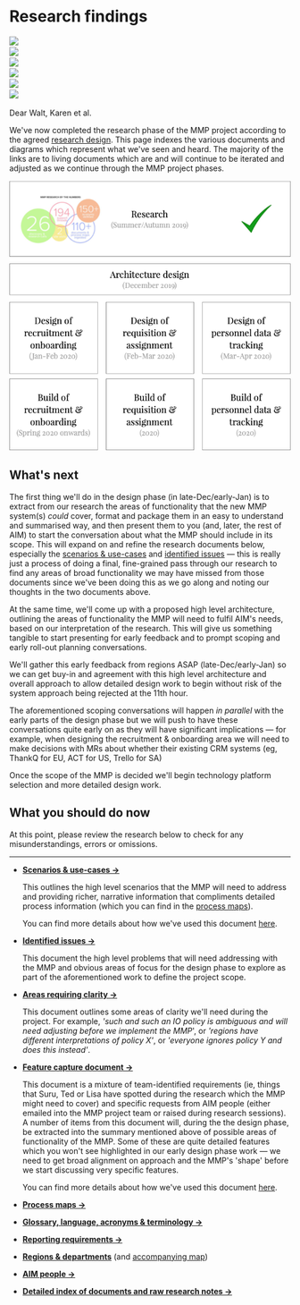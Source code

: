 # Research findings

<div>
    <img class="l-push-bottom--small" src="/images/research-findings/room.jpg">
</div>
<div class="l-grid  l-grid--gutters-small / l-push-bottom--small">
    <div class="l-grid-cell">
        <img src="/images/research-findings/harrison.jpg">
    </div>
    <div class="l-grid-cell">
        <img src="/images/research-findings/ted.jpg">
    </div>
    <div class="l-grid-cell">
        <img src="/images/research-findings/monte.jpg">
    </div>
</div>
<div class="l-grid  l-grid--gutters-small / l-push-bottom">
    <div class="l-grid-cell">
        <img src="/images/research-findings/ingestion.jpg">
    </div>
    <div class="l-grid-cell">
        <img src="/images/research-findings/tom.jpg">
    </div>
</div>

Dear Walt, Karen et al.

We've now completed the research phase of the MMP project according to the agreed [research design](https://docs.google.com/document/d/1NZ3Qt0jCcgJwYiOkhZZ7TL5R1t3wTXmdRlqLZJX_Pzk/edit?usp=sharing). This page indexes the various documents and diagrams which represent what we've seen and heard. The majority of the links are to living documents which are and will continue to be iterated and adjusted as we continue through the MMP project phases.

![The process thus far](images/research-findings/process.png)

## What's next

The first thing we'll do in the design phase (in late-Dec/early-Jan) is to extract from our research the areas of functionality that the new MMP system(s) _could_ cover, format and package them in an easy to understand and summarised way, and then present them to you (and, later, the rest of AIM) to start the conversation about what the MMP should include in its scope. This will expand on and refine the research documents below, especially the [scenarios & use-cases](https://docs.google.com/document/d/1X1d97bUGy89gwhAcCkFMk2mLdx6zH8BdKfh3_0GwVu0/edit?usp=sharing) and [identified issues](https://docs.google.com/document/d/1-GMCG42ZAG0OrBRfSEZMZZZPhlq2PakwNnnRaNS-D3M/edit?usp=sharing) — this is really just a process of doing a final, fine-grained pass through our research to find any areas of broad functionality we may have missed from those documents since we've been doing this as we go along and noting our thoughts in the two documents above.

At the same time, we'll come up with a proposed high level architecture, outlining the areas of functionality the MMP will need to fulfil AIM's needs, based on our interpretation of the research. This will give us something tangible to start presenting for early feedback and to prompt scoping and early roll-out planning conversations.

We'll gather this early feedback from regions ASAP (late-Dec/early-Jan) so we can get buy-in and agreement with this high level architecture and overall approach to allow detailed design work to begin without risk of the system approach being rejected at the 11th hour.

The aforementioned scoping conversations will happen _in parallel_ with the early parts of the design phase but we will push to have these conversations quite early on as they will have significant implications — for example, when designing the recruitment & onboarding area we will need to make decisions with MRs about whether their existing CRM systems (eg, ThankQ for EU, ACT  for US, Trello for SA)

Once the scope of the MMP is decided we'll begin technology platform selection and more detailed design work.

## What you should do now

At this point, please review the research below to check for any misunderstandings, errors or omissions.

- - -

- [**Scenarios & use-cases →**](https://docs.google.com/document/d/1X1d97bUGy89gwhAcCkFMk2mLdx6zH8BdKfh3_0GwVu0/edit?usp=sharing)

    This outlines the high level scenarios that the MMP will need to address and providing richer, narrative information that compliments detailed process information (which you can find in the [process maps](https://drive.google.com/file/d/1RN3G5ILvl0AlOo9-S4F1-_G4g_RqE6dp/view?usp=sharing)).

    You can find more details about how we've used this document [here](research-ingestion.md#scenarios-use-cases).

- [**Identified issues →**](https://docs.google.com/document/d/1-GMCG42ZAG0OrBRfSEZMZZZPhlq2PakwNnnRaNS-D3M/edit?usp=sharing)

    This document the high level problems that will need addressing with the MMP and obvious areas of focus for the design phase to explore as part of the aforementioned work to define the project scope.

- [**Areas requiring clarity →**](https://docs.google.com/document/d/1C_LD9rHH9f7ZKXAA59ywybvlhYNc0puY1bkwH0rZgFI/edit#)

    This document outlines some areas of clarity we'll need during the project. For example, _'such and such an IO policy is ambiguous and will need adjusting before we implement the MMP_', or _'regions have different interpretations of policy X'_, or _'everyone ignores policy Y and does this instead'_.

- [**Feature capture document →**](https://docs.google.com/document/d/1rbnvLaqszc3ksgsomIMEtMtTEFTTtOF2erGqeAlcYxc/edit?usp=sharing)

    This document is a mixture of team-identified requirements (ie, things that Suru, Ted or Lisa have spotted during the research which the MMP might need to cover) and specific requests from AIM people (either emailed into the MMP project team or raised during research sessions). A number of items from this document will, during the the design phase, be extracted into the summary mentioned above of possible areas of functionality of the MMP. Some of these are quite detailed features which you won't see highlighted in our early design phase work — we need to get broad alignment on approach and the MMP's 'shape' before we start discussing very specific features.

    You can find more details about how we've used this document [here](research-ingestion.md#featuresrequests).

- [**Process maps →**](https://drive.google.com/file/d/1RN3G5ILvl0AlOo9-S4F1-_G4g_RqE6dp/view?usp=sharing)

- [**Glossary, language, acronyms & terminology →**](https://docs.google.com/document/d/1wuEm8gkef-zeJGocQkpzqhdyBGx1bILJAdyKkCaU8AU/edit?usp=sharing)

- [**Reporting requirements →**](https://docs.google.com/spreadsheets/d/1EYZW77dfAvrHQhu8jfpJhBODydfTVN7cOkpRf_EGd6g/edit?usp=sharing)

- [**Regions & departments**](https://docs.google.com/document/d/1KM00UshaJcpiRaavfxQ5_LqSpanfIWJbOVEbCmQf0qs/edit?usp=sharing) (and [accompanying map](https://drive.google.com/file/d/1RMu31uggu1g_yf7xvjMPnUxivsaxvbe0/view?usp=sharing))

- [**AIM people →**](https://docs.google.com/spreadsheets/d/1KB1yPFKKnyGADe6ISD-qUKqbhS0tQtiJrvH3Umdf4E8/edit?usp=sharing)

- [**Detailed index of documents and raw research notes →**](https://docs.google.com/spreadsheets/d/1no_a6I-j8D7p-iOv2Ozc0ALKWmjrXL4-WbNb723KBPQ/edit?usp=sharing)
